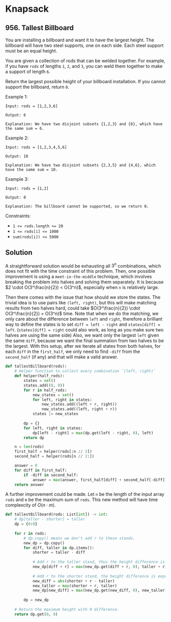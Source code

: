 # Knapsack

## 956. Tallest Billboard

You are installing a billboard and want it to have the largest height. The billboard will have two steel supports, one on each side. Each steel support must be an equal height.

You are given a collection of rods that can be welded together. For example, if you have `rods` of lengths `1`, `2`, and `3`, you can weld them together to make a support of length `6`.

Return the largest possible height of your billboard installation. If you cannot support the billboard, return `0`.

Example 1:

```text
Input: rods = [1,2,3,6]

Output: 6

Explanation: We have two disjoint subsets {1,2,3} and {6}, which have the same sum = 6.
```

Example 2:

```text
Input: rods = [1,2,3,4,5,6]

Output: 10

Explanation: We have two disjoint subsets {2,3,5} and {4,6}, which have the same sum = 10.
```

Example 3:

```text
Input: rods = [1,2]

Output: 0

Explanation: The billboard cannot be supported, so we return 0.
```

Constraints:

- `1 <= rods.length <= 20`
- `1 <= rods[i] <= 1000`
- `sum(rods[i]) <= 5000`

## Solution

A straightforward solution would be exhausting all $3^n$ combinations, which does not fit with the time constraint of this problem. Then, one possible improvement is using a `meet-in-the-middle` technique, which involves breaking the problem into halves and solving them separately. It is because $2 \cdot O(3^\frac{n}{2}) < O(3^n)$, especially when `n` is relatively large.

Then there comes with the issue that how should we store the states. The trivial idea is to use pairs like `(left, right)`, but this will make matching results from two halves hard, could take $O(3^\frac{n}{2}) \cdot O(3^\frac{n}{2}) = O(3^n)$ time. Note that when we do the matching, we only care about the difference between `left` and `right`, therefore a brilliant way to define the states is to set `diff = left - right` and `states[diff] = left`. (`states[diff] = right` could also work, as long as you make sure two halves are using the same side) Also, we want only the largest `left` given the same `diff`, because we want the final summation from two halves to be the largest. With this setup, after we iterate all states from both halves, for each `diff` in the `first_half`, we only need to find `-diff` from the `second_half` (if any) and that will make a valid answer.

```python
def tallestBillboard(rods):
    # Helper function to collect every combination `(left, right)`
    def helper(half_rods):
        states = set()
        states.add((0, 0))
        for r in half_rods:
            new_states = set()
            for left, right in states:
                new_states.add((left + r, right))
                new_states.add((left, right + r))
            states |= new_states
            
        dp = {}
        for left, right in states:
            dp[left - right] = max(dp.get(left - right, 0), left)
        return dp

    n = len(rods)
    first_half = helper(rods[:n // 2])
    second_half = helper(rods[n // 2:])

    answer = 0
    for diff in first_half:
        if -diff in second_half:
            answer = max(answer, first_half[diff] + second_half[-diff])
    return answer
```

A further improvement could be made. Let `n` be the length of the input array `rods` and `m` be the maximum sum of `rods`. This new method will have time complexcity of $O(n \cdot m)$.

```python
def tallestBillboard(rods: List[int]) -> int:
    # dp[taller - shorter] = taller
    dp = {0:0}
    
    for r in rods:
        # dp.copy() means we don't add r to these stands.
        new_dp = dp.copy()
        for diff, taller in dp.items():
            shorter = taller - diff
            
            # Add r to the taller stand, thus the height difference is increased to diff + r.
            new_dp[diff + r] = max(new_dp.get(diff + r, 0), taller + r)
            
            # Add r to the shorter stand, the height difference is expressed as abs(shorter + r - taller).
            new_diff = abs(shorter + r - taller)
            new_taller = max(shorter + r, taller)
            new_dp[new_diff] = max(new_dp.get(new_diff, 0), new_taller)
            
        dp = new_dp
        
    # Return the maximum height with 0 difference.
    return dp.get(0, 0)
```
